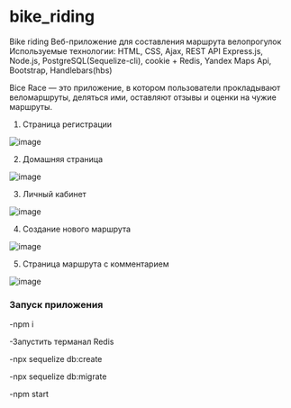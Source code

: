 # bike_riding
Bike riding
Веб-приложение для составления маршрута велопрогулок
Используемые технологии: HTML, CSS, Ajax, REST API Express.js, Node.js, PostgreSQL(Sequelize-cli), cookie + Redis, Yandex Maps Api, Bootstrap, Handlebars(hbs)


Bice Race — это приложение, в котором пользователи прокладывают веломаршруты, деляться ими, оставляют отзывы и оценки на чужие маршруты.

1. Страница регистрации

![image](https://user-images.githubusercontent.com/94547146/159914240-0abef4dd-d3f4-43cf-bdef-61b5f473873e.png)


2. Домашняя страница

![image](https://user-images.githubusercontent.com/94547146/159914453-aa96c153-95ca-4b75-8e48-3d4a71429db3.png)

3. Личный кабинет

![image](https://user-images.githubusercontent.com/94547146/159914478-029d0cd9-0aaa-4514-92f5-6f44af6d04bf.png)



4. Создание нового маршрута

![image](https://user-images.githubusercontent.com/94547146/159914504-18b16803-4f15-4f34-9a76-705433f02187.png)


5. Страница маршрута с комментарием

![image](https://user-images.githubusercontent.com/94547146/159914520-01e1c125-f6bb-4a19-9a72-5e4abf9c9ec2.png)



### Запуск приложения

-npm i

-Запустить терманал Redis

-npx sequelize db:create

-npx sequelize db:migrate

-npm start

